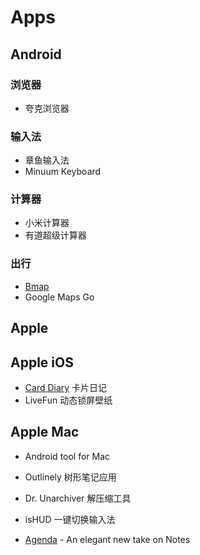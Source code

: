 # Apps

## Android

### 浏览器

* 夸克浏览器

### 输入法

* 章鱼输入法
* Minuum Keyboard

### 计算器

* 小米计算器
* 有道超级计算器

### 出行

* [Bmap](http://www.bmap.top/)
* Google Maps Go

## Apple

## Apple iOS

* [Card Diary](https://carddiary.me) 卡片日记
* LiveFun 动态锁屏壁纸

## Apple Mac

* Android tool for Mac
* Outlinely 树形笔记应用
* Dr. Unarchiver 解压缩工具
* isHUD 一键切换输入法

* [Agenda](https://agenda.com/) - An elegant new take on Notes
